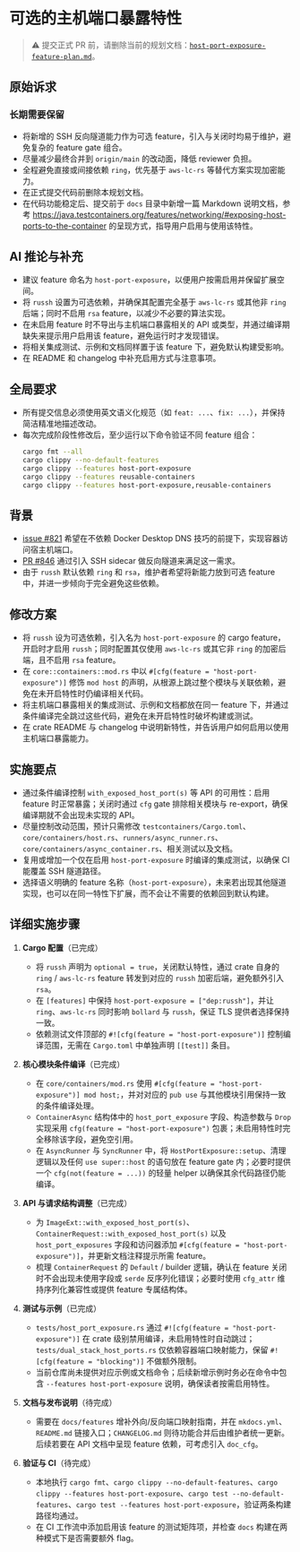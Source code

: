 # 可选的主机端口暴露特性

> ⚠️ 提交正式 PR 前，请删除当前的规划文档：[`host-port-exposure-feature-plan.md`](host-port-exposure-feature-plan.md)。

## 原始诉求

### 长期需要保留
- 将新增的 SSH 反向隧道能力作为可选 feature，引入与关闭时均易于维护，避免复杂的 feature gate 组合。
- 尽量减少最终合并到 `origin/main` 的改动面，降低 reviewer 负担。
- 全程避免直接或间接依赖 `ring`，优先基于 `aws-lc-rs` 等替代方案实现加密能力。
- 在正式提交代码前删除本规划文档。
- 在代码功能稳定后、提交前于 `docs` 目录中新增一篇 Markdown 说明文档，参考 <https://java.testcontainers.org/features/networking/#exposing-host-ports-to-the-container> 的呈现方式，指导用户启用与使用该特性。

## AI 推论与补充
- 建议 feature 命名为 `host-port-exposure`，以便用户按需启用并保留扩展空间。
- 将 `russh` 设置为可选依赖，并确保其配置完全基于 `aws-lc-rs` 或其他非 `ring` 后端；同时不启用 `rsa` feature，以减少不必要的算法实现。
- 在未启用 feature 时不导出与主机端口暴露相关的 API 或类型，并通过编译期缺失来提示用户启用该 feature，避免运行时才发现错误。
- 将相关集成测试、示例和文档同样置于该 feature 下，避免默认构建受影响。
- 在 README 和 changelog 中补充启用方式与注意事项。

## 全局要求
- 所有提交信息必须使用英文语义化规范（如 `feat: ...`、`fix: ...`），并保持简洁精准地描述改动。
- 每次完成阶段性修改后，至少运行以下命令验证不同 feature 组合：
  ```bash
  cargo fmt --all
  cargo clippy --no-default-features
  cargo clippy --features host-port-exposure
  cargo clippy --features reusable-containers
  cargo clippy --features host-port-exposure,reusable-containers
  ```

## 背景
- [issue #821](https://github.com/testcontainers/testcontainers-rs/issues/821) 希望在不依赖 Docker Desktop DNS 技巧的前提下，实现容器访问宿主机端口。
- [PR #846](https://github.com/testcontainers/testcontainers-rs/pull/846) 通过引入 SSH sidecar 做反向隧道来满足这一需求。
- 由于 `russh` 默认依赖 `ring` 和 `rsa`，维护者希望将新能力放到可选 feature 中，并进一步倾向于完全避免这些依赖。

## 修改方案
- 将 `russh` 设为可选依赖，引入名为 `host-port-exposure` 的 cargo feature，开启时才启用 `russh`；同时配置其仅使用 `aws-lc-rs` 或其它非 `ring` 的加密后端，且不启用 `rsa` feature。
- 在 `core::containers::mod.rs` 中以 `#[cfg(feature = "host-port-exposure")]` 修饰 `mod host` 的声明，从根源上跳过整个模块与关联依赖，避免在未开启特性时仍编译相关代码。
- 将主机端口暴露相关的集成测试、示例和文档都放在同一 feature 下，并通过条件编译完全跳过这些代码，避免在未开启特性时破坏构建或测试。
- 在 crate README 与 changelog 中说明新特性，并告诉用户如何启用以使用主机端口暴露能力。

## 实施要点
- 通过条件编译控制 `with_exposed_host_port(s)` 等 API 的可用性：启用 feature 时正常暴露；关闭时通过 `cfg` gate 排除相关模块与 re-export，确保编译期就不会出现未实现的 API。
- 尽量控制改动范围，预计只需修改 `testcontainers/Cargo.toml`、`core/containers/host.rs`、`runners/async_runner.rs`、`core/containers/async_container.rs`、相关测试以及文档。
- 复用或增加一个仅在启用 `host-port-exposure` 时编译的集成测试，以确保 CI 能覆盖 SSH 隧道路径。
- 选择语义明确的 feature 名称（`host-port-exposure`），未来若出现其他隧道实现，也可以在同一特性下扩展，而不会让不需要的依赖回到默认构建。

## 详细实施步骤
1. **Cargo 配置**（已完成）
   - 将 `russh` 声明为 `optional = true`，关闭默认特性，通过 crate 自身的 `ring` / `aws-lc-rs` feature 转发到对应的 `russh` 加密后端，避免额外引入 `rsa`。
   - 在 `[features]` 中保持 `host-port-exposure = ["dep:russh"]`，并让 `ring`、`aws-lc-rs` 同时影响 `bollard` 与 `russh`，保证 TLS 提供者选择保持一致。
   - 依赖测试文件顶部的 `#![cfg(feature = "host-port-exposure")]` 控制编译范围，无需在 `Cargo.toml` 中单独声明 `[[test]]` 条目。

2. **核心模块条件编译**（已完成）
   - 在 `core/containers/mod.rs` 使用 `#[cfg(feature = "host-port-exposure")] mod host;`，并对对应的 `pub use` 与其他模块引用保持一致的条件编译处理。
   - `ContainerAsync` 结构体中的 `host_port_exposure` 字段、构造参数与 `Drop` 实现采用 `cfg(feature = "host-port-exposure")` 包裹；未启用特性时完全移除该字段，避免空引用。
   - 在 `AsyncRunner` 与 `SyncRunner` 中，将 `HostPortExposure::setup`、清理逻辑以及任何 `use super::host` 的语句放在 feature gate 内；必要时提供一个 `cfg(not(feature = ...))` 的轻量 helper 以确保其余代码路径仍能编译。

3. **API 与请求结构调整**（已完成）
   - 为 `ImageExt::with_exposed_host_port(s)`、`ContainerRequest::with_exposed_host_port(s)` 以及 `host_port_exposures` 字段和访问器添加 `#[cfg(feature = "host-port-exposure")]`，并更新文档注释提示所需 feature。
   - 梳理 `ContainerRequest` 的 `Default` / builder 逻辑，确认在 feature 关闭时不会出现未使用字段或 `serde` 反序列化错误；必要时使用 `cfg_attr` 维持序列化兼容性或提供 feature 专属结构体。

4. **测试与示例**（已完成）
   - `tests/host_port_exposure.rs` 通过 `#![cfg(feature = "host-port-exposure")]` 在 crate 级别禁用编译，未启用特性时自动跳过；`tests/dual_stack_host_ports.rs` 仅依赖容器端口映射能力，保留 `#![cfg(feature = "blocking")]` 不做额外限制。
   - 当前仓库尚未提供对应示例或文档命令；后续新增示例时务必在命令中包含 `--features host-port-exposure` 说明，确保读者按需启用特性。

5. **文档与发布说明**（待完成）
   - 需要在 `docs/features` 增补外向/反向端口映射指南，并在 `mkdocs.yml`、`README.md` 链接入口；`CHANGELOG.md` 则待功能合并后由维护者统一更新。后续若要在 API 文档中呈现 feature 依赖，可考虑引入 `doc_cfg`。

6. **验证与 CI**（待完成）
   - 本地执行 `cargo fmt`、`cargo clippy --no-default-features`、`cargo clippy --features host-port-exposure`、`cargo test --no-default-features`、`cargo test --features host-port-exposure`，验证两条构建路径均通过。
   - 在 CI 工作流中添加启用该 feature 的测试矩阵项，并检查 `docs` 构建在两种模式下是否需要额外 flag。
